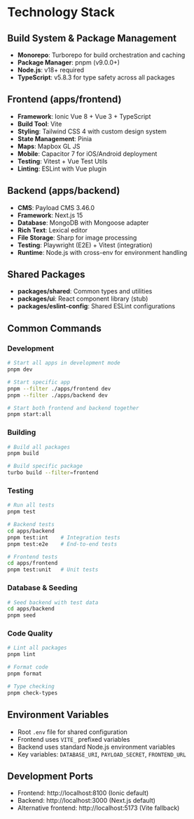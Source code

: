 # Technology Stack

## Build System & Package Management

- **Monorepo**: Turborepo for build orchestration and caching
- **Package Manager**: pnpm (v9.0.0+)
- **Node.js**: v18+ required
- **TypeScript**: v5.8.3 for type safety across all packages

## Frontend (apps/frontend)

- **Framework**: Ionic Vue 8 + Vue 3 + TypeScript
- **Build Tool**: Vite
- **Styling**: Tailwind CSS 4 with custom design system
- **State Management**: Pinia
- **Maps**: Mapbox GL JS
- **Mobile**: Capacitor 7 for iOS/Android deployment
- **Testing**: Vitest + Vue Test Utils
- **Linting**: ESLint with Vue plugin

## Backend (apps/backend)

- **CMS**: Payload CMS 3.46.0
- **Framework**: Next.js 15
- **Database**: MongoDB with Mongoose adapter
- **Rich Text**: Lexical editor
- **File Storage**: Sharp for image processing
- **Testing**: Playwright (E2E) + Vitest (integration)
- **Runtime**: Node.js with cross-env for environment handling

## Shared Packages

- **packages/shared**: Common types and utilities
- **packages/ui**: React component library (stub)
- **packages/eslint-config**: Shared ESLint configurations

## Common Commands

### Development
```bash
# Start all apps in development mode
pnpm dev

# Start specific app
pnpm --filter ./apps/frontend dev
pnpm --filter ./apps/backend dev

# Start both frontend and backend together
pnpm start:all
```

### Building
```bash
# Build all packages
pnpm build

# Build specific package
turbo build --filter=frontend
```

### Testing
```bash
# Run all tests
pnpm test

# Backend tests
cd apps/backend
pnpm test:int    # Integration tests
pnpm test:e2e    # End-to-end tests

# Frontend tests
cd apps/frontend
pnpm test:unit   # Unit tests
```

### Database & Seeding
```bash
# Seed backend with test data
cd apps/backend
pnpm seed
```

### Code Quality
```bash
# Lint all packages
pnpm lint

# Format code
pnpm format

# Type checking
pnpm check-types
```

## Environment Variables

- Root `.env` file for shared configuration
- Frontend uses `VITE_` prefixed variables
- Backend uses standard Node.js environment variables
- Key variables: `DATABASE_URI`, `PAYLOAD_SECRET`, `FRONTEND_URL`

## Development Ports

- Frontend: http://localhost:8100 (Ionic default)
- Backend: http://localhost:3000 (Next.js default)
- Alternative frontend: http://localhost:5173 (Vite fallback)
